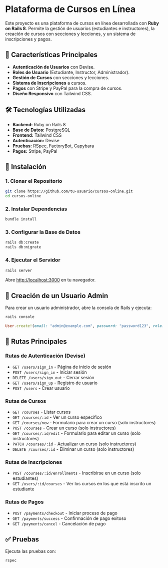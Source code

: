 # Plataforma de Cursos en Línea

Este proyecto es una plataforma de cursos en línea desarrollada con **Ruby on Rails 8**. Permite la gestión de usuarios (estudiantes e instructores), la creación de cursos con secciones y lecciones, y un sistema de inscripciones y pagos.

## 🚀 Características Principales

- **Autenticación de Usuarios** con Devise.
- **Roles de Usuario** (Estudiante, Instructor, Administrador).
- **Gestión de Cursos** con secciones y lecciones.
- **Sistema de Inscripciones** a cursos.
- **Pagos** con Stripe y PayPal para la compra de cursos.
- **Diseño Responsivo** con Tailwind CSS.

## 🛠 Tecnologías Utilizadas

- **Backend:** Ruby on Rails 8
- **Base de Datos:** PostgreSQL
- **Frontend:** Tailwind CSS
- **Autenticación:** Devise
- **Pruebas:** RSpec, FactoryBot, Capybara
- **Pagos:** Stripe, PayPal

## 📌 Instalación

### 1. Clonar el Repositorio

```sh
git clone https://github.com/tu-usuario/cursos-online.git
cd cursos-online
```

### 2. Instalar Dependencias

```sh
bundle install
```

### 3. Configurar la Base de Datos

```sh
rails db:create
rails db:migrate
```

### 4. Ejecutar el Servidor

```sh
rails server
```

Abre [http://localhost:3000](http://localhost:3000) en tu navegador.

## 🔑 Creación de un Usuario Admin

Para crear un usuario administrador, abre la consola de Rails y ejecuta:

```sh
rails console
```

```ruby
User.create!(email: "admin@example.com", password: "password123", role: :admin)
```

## 📌 Rutas Principales

### **Rutas de Autenticación (Devise)**
- `GET /users/sign_in` - Página de inicio de sesión
- `POST /users/sign_in` - Iniciar sesión
- `DELETE /users/sign_out` - Cerrar sesión
- `GET /users/sign_up` - Registro de usuario
- `POST /users` - Crear usuario

### **Rutas de Cursos**
- `GET /courses` - Listar cursos
- `GET /courses/:id` - Ver un curso específico
- `GET /courses/new` - Formulario para crear un curso (solo instructores)
- `POST /courses` - Crear un curso (solo instructores)
- `GET /courses/:id/edit` - Formulario para editar un curso (solo instructores)
- `PATCH /courses/:id` - Actualizar un curso (solo instructores)
- `DELETE /courses/:id` - Eliminar un curso (solo instructores)

### **Rutas de Inscripciones**
- `POST /courses/:id/enrollments` - Inscribirse en un curso (solo estudiantes)
- `GET /users/:id/courses` - Ver los cursos en los que está inscrito un estudiante

### **Rutas de Pagos**
- `POST /payments/checkout` - Iniciar proceso de pago
- `GET /payments/success` - Confirmación de pago exitoso
- `GET /payments/cancel` - Cancelación de pago

## ✅ Pruebas

Ejecuta las pruebas con:

```sh
rspec
```



